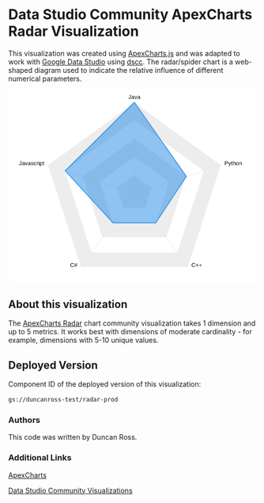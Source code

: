# Data Studio Community ApexCharts Radar Visualization

This visualization was created using [ApexCharts.js][ApexCharts.js] and was adapted to work with [Google Data Studio][datastudio] using [dscc][dscc]. The radar/spider chart is a web-shaped diagram used to indicate the relative influence of different numerical parameters.

![Radar Chart](./resources/radar.png)

## About this visualization

The [ApexCharts Radar][ApexCharts-Radar] chart community visualization takes 1 dimension and up to 5 metrics. It works best with dimensions of moderate cardinality - for example, dimensions with 5-10 unique values.

## Deployed Version
Component ID of the deployed version of this visualization:

```bash
gs://duncanross-test/radar-prod
```

### Authors

This code was written by Duncan Ross.

### Additional Links

[ApexCharts][ApexCharts]

[Data Studio Community Visualizations][community-viz]

[community-viz]: http://developers.google.com/datastudio/visualization
[datastudio]: https://datastudio.google.com
[dscc]:https://github.com/googledatastudio/tooling
[ApexCharts-Radar]: https://apexcharts.com/docs/chart-types/radar/
[ApexCharts.js]:https://github.com/apexcharts/apexcharts.js
[ApexCharts]:https://apexcharts.com/



